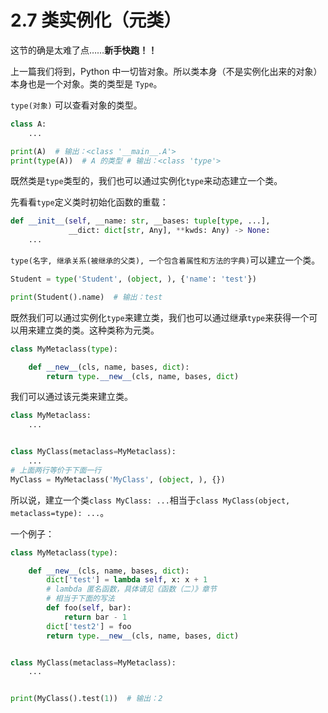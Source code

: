 # 2.7 类实例化（元类）

这节的确是太难了点……**新手快跑！！**

上一篇我们将到，Python 中一切皆对象。所以类本身（不是实例化出来的对象）本身也是一个对象。类的类型是 `Type`。

`type(对象)` 可以查看对象的类型。

```python
class A:
    ...

print(A)  # 输出：<class '__main__.A'>
print(type(A))  # A 的类型 # 输出：<class 'type'>
```

既然类是`type`类型的，我们也可以通过实例化`type`来动态建立一个类。

先看看`type`定义类时初始化函数的重载：

```python
def __init__(self, __name: str, __bases: tuple[type, ...],
             __dict: dict[str, Any], **kwds: Any) -> None:
    ...
```

`type(名字, 继承关系(被继承的父类), 一个包含着属性和方法的字典)`可以建立一个类。

```python
Student = type('Student', (object, ), {'name': 'test'})

print(Student().name)  # 输出：test
```

既然我们可以通过实例化`type`来建立类，我们也可以通过继承`type`来获得一个可以用来建立类的类。这种类称为元类。

```python
class MyMetaclass(type):

    def __new__(cls, name, bases, dict):
        return type.__new__(cls, name, bases, dict)
```

我们可以通过该元类来建立类。

```python
class MyMetaclass:
    ...


class MyClass(metaclass=MyMetaclass):
    ...
# 上面两行等价于下面一行
MyClass = MyMetaclass('MyClass', (object, ), {})
```

所以说，建立一个类`class MyClass: ...`相当于`class MyClass(object, metaclass=type): ...`。

一个例子：

```python
class MyMetaclass(type):

    def __new__(cls, name, bases, dict):
        dict['test'] = lambda self, x: x + 1
        # lambda 匿名函数，具体请见《函数（二）》章节
        # 相当于下面的写法
        def foo(self, bar):
            return bar - 1
        dict['test2'] = foo
        return type.__new__(cls, name, bases, dict)


class MyClass(metaclass=MyMetaclass):
    ...


print(MyClass().test(1))  # 输出：2
```
